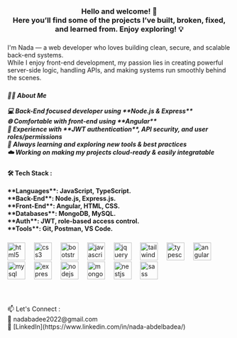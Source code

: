 <h3 align="center">Hello and welcome! 👋  <br>Here you’ll find some of the projects I’ve built, broken, fixed, and learned from. Enjoy exploring! 💡</h3>

###

<p align="left">I'm Nada — a web developer who loves building clean, secure, and scalable back-end systems.  <br>While I enjoy front-end development, my passion lies in creating powerful server-side logic, handling APIs, and making systems run smoothly behind the scenes.</p>

###

<h5 align="left">👩‍💻 About Me<br><br> 💻 Back-End focused developer using **Node.js & Express**<br>🌐 Comfortable with front-end using **Angular**<br> 🔐 Experience with **JWT authentication**, API security, and user roles/permissions<br> 🧠 Always learning and exploring new tools & best practices<br> ☁️ Working on making my projects cloud-ready & easily integratable</h5>

###

<h4 align="left">🛠️ Tech Stack :<br><br> **Languages**: JavaScript, TypeScript.<br> **Back-End**: Node.js, Express.js.<br> **Front-End**: Angular, HTML, CSS.<br>**Databases**: MongoDB, MySQL.<br>**Auth**: JWT, role-based access control.<br> **Tools**: Git, Postman, VS Code.</h4>

###

<div align="left">
  <img src="https://cdn.jsdelivr.net/gh/devicons/devicon/icons/html5/html5-original.svg" height="40" alt="html5 logo"  />
  <img width="12" />
  <img src="https://cdn.jsdelivr.net/gh/devicons/devicon/icons/css3/css3-original.svg" height="40" alt="css3 logo"  />
  <img width="12" />
  <img src="https://cdn.jsdelivr.net/gh/devicons/devicon/icons/bootstrap/bootstrap-original.svg" height="40" alt="bootstrap logo"  />
  <img width="12" />
  <img src="https://cdn.jsdelivr.net/gh/devicons/devicon/icons/javascript/javascript-original.svg" height="40" alt="javascript logo"  />
  <img width="12" />
  <img src="https://cdn.jsdelivr.net/gh/devicons/devicon/icons/jquery/jquery-original.svg" height="40" alt="jquery logo"  />
  <img width="12" />
  <img src="https://cdn.jsdelivr.net/gh/devicons/devicon/icons/tailwindcss/tailwindcss-original-wordmark.svg" height="40" alt="tailwindcss logo"  />
  <img width="12" />
  <img src="https://cdn.jsdelivr.net/gh/devicons/devicon/icons/typescript/typescript-original.svg" height="40" alt="typescript logo"  />
  <img width="12" />
  <img src="https://cdn.jsdelivr.net/gh/devicons/devicon/icons/angularjs/angularjs-original.svg" height="40" alt="angularjs logo"  />
  <img width="12" />
  <img src="https://cdn.jsdelivr.net/gh/devicons/devicon/icons/mysql/mysql-original.svg" height="40" alt="mysql logo"  />
  <img width="12" />
  <img src="https://cdn.jsdelivr.net/gh/devicons/devicon/icons/express/express-original.svg" height="40" alt="express logo"  />
  <img width="12" />
  <img src="https://cdn.jsdelivr.net/gh/devicons/devicon/icons/nodejs/nodejs-original.svg" height="40" alt="nodejs logo"  />
  <img width="12" />
  <img src="https://cdn.jsdelivr.net/gh/devicons/devicon/icons/mongodb/mongodb-original.svg" height="40" alt="mongodb logo"  />
  <img width="12" />
  <img src="https://cdn.jsdelivr.net/gh/devicons/devicon/icons/nestjs/nestjs-original.svg" height="40" alt="nestjs logo"  />
  <img width="12" />
  <img src="https://cdn.jsdelivr.net/gh/devicons/devicon/icons/sass/sass-original.svg" height="40" alt="sass logo"  />
</div>

###

<br clear="both">

<p align="left">📫 Let's Connect :<br>📧 nadabadee2022@gmail.com<br>💼 [LinkedIn](https://www.linkedin.com/in/nada-abdelbadea/)</p>

###
